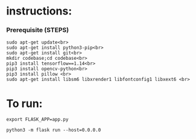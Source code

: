 <h1>instructions:</h1>
<h3>Prerequisite (STEPS) </h3>

```
sudo apt-get update<br>
sudo apt-get install python3-pip<br>
sudo apt-get install git<br>
mkdir codebase;cd codebase<br>
pip3 install tensorflow==1.14<br>
pip3 install opencv-python<br>
pip3 install pillow <br>
sudo apt-get install libsm6 libxrender1 libfontconfig1 libxext6 <br>

```
<h1>To run:</h1>

```
export FLASK_APP=app.py

python3 -m flask run --host=0.0.0.0
```

